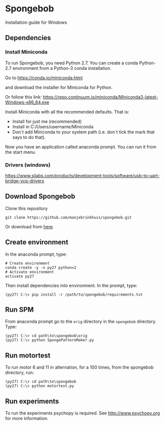 # Spongebob

Installation guide for Windows

## Dependencies

### Install Miniconda

To run Spongebob, you need Python 2.7. You can create a conda Python-2.7 environment
from a Python-3 conda installation.

Go to https://conda.io/miniconda.html

and download the installer for Miniconda for Python.

Or follow this link: https://repo.continuum.io/miniconda/Miniconda3-latest-Windows-x86_64.exe

Install Miniconda with all the recommended defaults. That is:
- Install for just me (recommended)
- Install in C:/Users/username/Miniconda
- Don´t add Miniconda to your system path (i.e. don´t tick the mark that says to do that).

Now you have an application called anaconda prompt. You can run it from the start menu.

### Drivers (windows)

https://www.silabs.com/products/development-tools/software/usb-to-uart-bridge-vcp-drivers

## Download Spongebob

Clone this repository

```posh
git clone https://github.com/manjebrinkhuis/spongebob.git
```

Or download from [here](https://github.com/manjebrinkhuis/spongebob/archive/master.zip).

## Create environment

In the anaconda prompt, type:

```posh
# Create environment
conda create -y -n py27 python=2
# Activate environment
activate py27
```

Then install dependencies into environment. In the prompt, type:

```posh
(py27) C:\> pip install -r /path/to/spongebob/requirements.txt
```

## Run SPM

From anaconda prompt go to the `orig` directory in  the `spongebob` directory. Type:

```posh
(py27) C:\> cd path\to\spongebob\orig
(py27) C:\> python SpongePatternMaker.py
```

## Run motortest

To run motor 6 and 11 in alternation, for a 100 times, from the spongebob directory, run:

```posh
(py27) C:\> cd path\to\spongebob
(py27) C:\> python motortest.py
```

## Run experiments

To run the experiments psychopy is required. See http://www.psychopy.org for more information.
